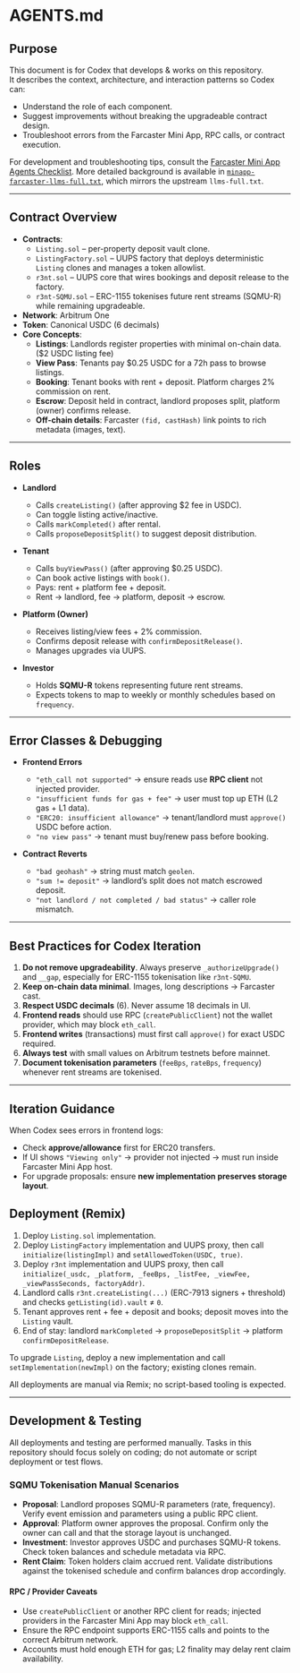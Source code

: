 # AGENTS.md

## Purpose
This document is for Codex that develops & works on this repository.  
It describes the context, architecture, and interaction patterns so Codex can:
- Understand the role of each component.
- Suggest improvements without breaking the upgradeable contract design.
- Troubleshoot errors from the Farcaster Mini App, RPC calls, or contract execution.

For development and troubleshooting tips, consult the [Farcaster Mini App Agents Checklist](https://miniapps.farcaster.xyz/docs/guides/agents-checklist). More detailed background is available in [`minapp-farcaster-llms-full.txt`](./minapp-farcaster-llms-full.txt), which mirrors the upstream `llms-full.txt`.

---

## Contract Overview
- **Contracts**:
  - `Listing.sol` – per-property deposit vault clone.
  - `ListingFactory.sol` – UUPS factory that deploys deterministic `Listing` clones and manages a token allowlist.
  - `r3nt.sol` – UUPS core that wires bookings and deposit release to the factory.
  - `r3nt-SQMU.sol` – ERC-1155 tokenises future rent streams (SQMU-R) while remaining upgradeable.
- **Network**: Arbitrum One
- **Token**: Canonical USDC (6 decimals)
- **Core Concepts**:
  - **Listings**: Landlords register properties with minimal on-chain data. ($2 USDC listing fee)
  - **View Pass**: Tenants pay $0.25 USDC for a 72h pass to browse listings.
  - **Booking**: Tenant books with rent + deposit. Platform charges 2% commission on rent.
  - **Escrow**: Deposit held in contract, landlord proposes split, platform (owner) confirms release.
  - **Off-chain details**: Farcaster `(fid, castHash)` link points to rich metadata (images, text).

---

## Roles
- **Landlord**  
  - Calls `createListing()` (after approving $2 fee in USDC).  
  - Can toggle listing active/inactive.  
  - Calls `markCompleted()` after rental.  
  - Calls `proposeDepositSplit()` to suggest deposit distribution.  

- **Tenant**  
  - Calls `buyViewPass()` (after approving $0.25 USDC).  
  - Can book active listings with `book()`.  
  - Pays: rent + platform fee + deposit.  
  - Rent → landlord, fee → platform, deposit → escrow.  

- **Platform (Owner)**
  - Receives listing/view fees + 2% commission.
  - Confirms deposit release with `confirmDepositRelease()`.
  - Manages upgrades via UUPS.

- **Investor**
  - Holds **SQMU-R** tokens representing future rent streams.
  - Expects tokens to map to weekly or monthly schedules based on `frequency`.

---

## Error Classes & Debugging
- **Frontend Errors**  
  - `"eth_call not supported"` → ensure reads use **RPC client** not injected provider.  
  - `"insufficient funds for gas + fee"` → user must top up ETH (L2 gas + L1 data).  
  - `"ERC20: insufficient allowance"` → tenant/landlord must `approve()` USDC before action.  
  - `"no view pass"` → tenant must buy/renew pass before booking.

- **Contract Reverts**  
  - `"bad geohash"` → string must match `geolen`.  
  - `"sum != deposit"` → landlord’s split does not match escrowed deposit.  
  - `"not landlord / not completed / bad status"` → caller role mismatch.  

---

## Best Practices for Codex Iteration
1. **Do not remove upgradeability**. Always preserve `_authorizeUpgrade()` and `__gap`, especially for ERC-1155 tokenisation like `r3nt-SQMU`.
2. **Keep on-chain data minimal**. Images, long descriptions → Farcaster cast.
3. **Respect USDC decimals** (6). Never assume 18 decimals in UI.
4. **Frontend reads** should use RPC (`createPublicClient`) not the wallet provider, which may block `eth_call`.
5. **Frontend writes** (transactions) must first call `approve()` for exact USDC required.
6. **Always test** with small values on Arbitrum testnets before mainnet.
7. **Document tokenisation parameters** (`feeBps`, `rateBps`, `frequency`) whenever rent streams are tokenised.

---

## Iteration Guidance
When Codex sees errors in frontend logs:
- Check **approve/allowance** first for ERC20 transfers.
- If UI shows `"Viewing only"` → provider not injected → must run inside Farcaster Mini App host.
- For upgrade proposals: ensure **new implementation preserves storage layout**.

## Deployment (Remix)
1. Deploy `Listing.sol` implementation.
2. Deploy `ListingFactory` implementation and UUPS proxy, then call `initialize(listingImpl)` and `setAllowedToken(USDC, true)`.
3. Deploy `r3nt` implementation and UUPS proxy, then call `initialize(_usdc, _platform, _feeBps, _listFee, _viewFee, _viewPassSeconds, factoryAddr)`.
4. Landlord calls `r3nt.createListing(...)` (ERC-7913 signers + threshold) and checks `getListing(id).vault` ≠ `0`.
5. Tenant approves rent + fee + deposit and books; deposit moves into the `Listing` vault.
6. End of stay: landlord `markCompleted` → `proposeDepositSplit` → platform `confirmDepositRelease`.

To upgrade `Listing`, deploy a new implementation and call `setImplementation(newImpl)` on the factory; existing clones remain.

All deployments are manual via Remix; no script-based tooling is expected.

---

## Development & Testing
All deployments and testing are performed manually. Tasks in this repository should focus solely on coding; do not automate or script deployment or test flows.

### SQMU Tokenisation Manual Scenarios
- **Proposal**: Landlord proposes SQMU-R parameters (rate, frequency). Verify event emission and parameters using a public RPC client.
- **Approval**: Platform owner approves the proposal. Confirm only the owner can call and that the storage layout is unchanged.
- **Investment**: Investor approves USDC and purchases SQMU-R tokens. Check token balances and schedule metadata via RPC.
- **Rent Claim**: Token holders claim accrued rent. Validate distributions against the tokenised schedule and confirm balances drop accordingly.

#### RPC / Provider Caveats
- Use `createPublicClient` or another RPC client for reads; injected providers in the Farcaster Mini App may block `eth_call`.
- Ensure the RPC endpoint supports ERC-1155 calls and points to the correct Arbitrum network.
- Accounts must hold enough ETH for gas; L2 finality may delay rent claim availability.
